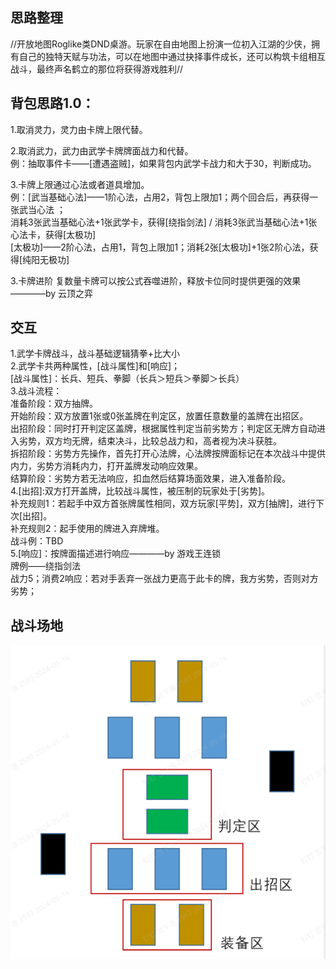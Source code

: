 ## 思路整理
//开放地图Roglike类DND桌游。玩家在自由地图上扮演一位初入江湖的少侠，拥有自己的独特天赋与功法，可以在地图中通过抉择事件成长，还可以构筑卡组相互战斗，最终声名鹤立的那位将获得游戏胜利//

## 背包思路1.0：               
1.取消灵力，灵力由卡牌上限代替。     

2.取消武力，武力由武学卡牌牌面战力和代替。       
例：抽取事件卡——[遭遇盗贼]，如果背包内武学卡战力和大于30，判断成功。               

3.卡牌上限通过心法或者道具增加。        
例：[武当基础心法]——1阶心法，占用2，背包上限加1；两个回合后，再获得一张武当心法 ；       
消耗3张武当基础心法+1张武学卡，获得[绕指剑法] / 消耗3张武当基础心法+1张心法卡，获得[太极功]   
[太极功]——2阶心法，占用1，背包上限加1；消耗2张[太极功]+1张2阶心法，获得[纯阳无极功]

3.卡牌进阶
复数量卡牌可以按公式吞噬进阶，释放卡位同时提供更强的效果————by 云顶之弈      

##  交互
1.武学卡牌战斗，战斗基础逻辑猜拳+比大小           
2.武学卡共两种属性，[战斗属性]和[响应]；      
[战斗属性]：长兵、短兵、拳脚（长兵＞短兵＞拳脚＞长兵）         
3.战斗流程：    
准备阶段：双方抽牌。            
开始阶段：双方放置1张或0张盖牌在判定区，放置任意数量的盖牌在出招区。                
出招阶段：同时打开判定区盖牌，根据属性判定当前劣势方；判定区无牌方自动进入劣势，双方均无牌，结束决斗，比较总战力和，高者视为决斗获胜。              
拆招阶段：劣势方先操作，首先打开心法牌，心法牌按牌面标记在本次战斗中提供内力，劣势方消耗内力，打开盖牌发动响应效果。               
结算阶段：劣势方若无法响应，扣血然后结算场面效果，进入准备阶段。              
4.[出招]:双方打开盖牌，比较战斗属性，被压制的玩家处于[劣势]。        
补充规则1：若起手中双方首张牌属性相同，双方玩家[平势]，双方[抽牌]，进行下次[出招]。          
补充规则2：起手使用的牌进入弃牌堆。          
战斗例：TBD                
5.[响应]：按牌面描述进行响应————by 游戏王连锁     
牌例——绕指剑法          
战力5；消费2响应：若对手丢弃一张战力更高于此卡的牌，我方劣势，否则对方劣势；  


## 战斗场地
![alt text](image.png)


